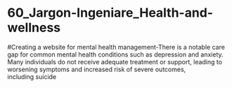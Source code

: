 # 60_Jargon-Ingeniare_Health-and-wellness
#Creating a website for mental health management-There is a notable care gap for common mental health conditions such as depression and anxiety. Many individuals do not receive adequate treatment or support, leading to worsening symptoms and increased risk of severe outcomes, including suicide
